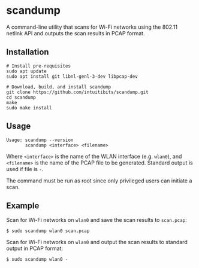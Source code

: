# scandump

A command-line utility that scans for Wi-Fi networks using the 802.11 netlink API and outputs the scan results in PCAP format.

## Installation

```shell
# Install pre-requisites
sudo apt update
sudo apt install git libnl-genl-3-dev libpcap-dev

# Download, build, and install scandump
git clone https://github.com/intuitibits/scandump.git
cd scandump
make
sudo make install
```

## Usage

```shell
Usage: scandump --version
       scandump <interface> <filename>
```

Where `<interface>` is the name of the WLAN interface (e.g. `wlan0`), and `<filename>` is the name of the PCAP file to be generated. Standard output is used if file is `-`.

The command must be run as root since only privileged users can initiate a scan.

## Example

Scan for Wi-Fi networks on `wlan0` and save the scan results to `scan.pcap`:
```console
$ sudo scandump wlan0 scan.pcap
```

Scan for Wi-Fi networks on `wlan0` and output the scan results to standard output in PCAP format:
```console
$ sudo scandump wlan0 -
```

